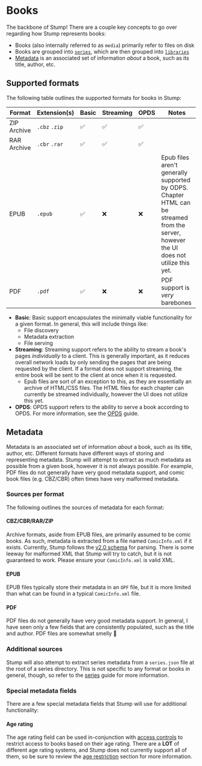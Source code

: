 # Books

The backbone of Stump! There are a couple key concepts to go over regarding how Stump represents books:

- Books (also internally referred to as `media`) primarily refer to files on disk
- Books are grouped into [`series`](/guides/series), which are then grouped into [`libraries`](/guides/libraries)
- [Metadata](#metadata) is an associated set of information _about_ a book, such as its title, author, etc.

## Supported formats

The following table outlines the supported formats for books in Stump:

| Format      | Extension(s)  | Basic | Streaming | OPDS | Notes                                                                                                                                  |
| ----------- | ------------- | ----- | --------- | ---- | -------------------------------------------------------------------------------------------------------------------------------------- |
| ZIP Archive | `.cbz` `.zip` | ✅    | ✅        | ✅   |                                                                                                                                        |
| RAR Archive | `.cbr` `.rar` | ✅    | ✅        | ✅   |                                                                                                                                        |
| EPUB        | `.epub`       | ✅    | ❌        | ❌   | Epub files aren't generally supported by ODPS. Chapter HTML can be streamed from the server, however the UI does not utilize this yet. |
| PDF         | `.pdf`        | ✅    | ❌        | ❌   | PDF support is _very_ barebones                                                                                                        |

- **Basic**: Basic support encapsulates the minimally viable functionality for a given format. In general, this will include things like:
  - File discovery
  - Metadata extraction
  - File serving
- **Streaming**: Streaming support refers to the ability to stream a book's pages _individually_ to a client. This is generally important, as it reduces overall network loads by only sending the pages that are being requested by the client. If a format does not support streaming, the entire book will be sent to the client at once when it is requested.
  - Epub files are sort of an exception to this, as they are essentially an archive of HTML/CSS files. The HTML files for each chapter can currently be streamed individually, however the UI does not utilize this yet.
- **OPDS**: OPDS support refers to the ability to serve a book according to OPDS. For more information, see the [OPDS](/guides/opds) guide.

## Metadata

Metadata is an associated set of information _about_ a book, such as its title, author, etc. Different formats have different ways of storing and representing metadata. Stump will attempt to extract as much metadata as possible from a given book, however it is not always possible. For example, PDF files do not generally have very good metadata support, and comic book files (e.g. CBZ/CBR) often times have very malformed metadata.

### Sources per format

The following outlines the sources of metadata for each format:

#### CBZ/CBR/RAR/ZIP

Archive formats, aside from EPUB files, are primarily assumed to be comic books. As such, metadata is extracted from a file named `ComicInfo.xml` if it exists. Currently, Stump follows the [v2.0 schema](https://anansi-project.github.io/docs/comicinfo/schemas/v2.0) for parsing. There is some leeway for malformed XML that Stump will try to catch, but it is not guaranteed to work. Please ensure your `ComicInfo.xml` is valid XML.

#### EPUB

EPUB files typically store their metadata in an `OPF` file, but it is more limited than what can be found in a typical `ComicInfo.xml` file.

#### PDF

PDF files do not generally have very good metadata support. In general, I have seen only a few fields that are consistently populated, such as the title and author. PDF files are somewhat smelly 💩

### Additional sources

Stump will also attempt to extract series metadata from a `series.json` file at the root of a series directory. This is not specific to any format or books in general, though, so refer to the [series](/guides/series) guide for more information.

### Special metadata fields

There are a few special metadata fields that Stump will use for additional functionality:

#### Age rating

The age rating field can be used in-conjunction with [access controls](/guides/access-control) to restrict access to books based on their age rating. There are a **LOT** of different age rating systems, and Stump does not currently support all of them, so be sure to review the [age restriction](/guides/access-control#age-restrictions) section for more information.
